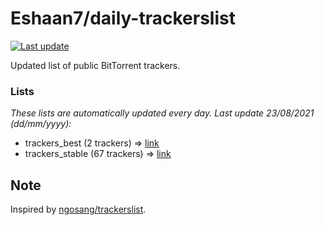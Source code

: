 
# Eshaan7/daily-trackerslist 

[![Last update](https://img.shields.io/badge/Last%20update-23/08/2021-blue.svg)](#)

Updated list of public BitTorrent trackers.

### Lists
*These lists are automatically updated every day. Last update 23/08/2021 (_dd/mm/yyyy_):*

* trackers_best (2 trackers) => [link](https://raw.githubusercontent.com/eshaan7/daily-trackerslist/master/trackers_best.txt)
* trackers_stable (67 trackers) => [link](https://raw.githubusercontent.com/eshaan7/daily-trackerslist/master/trackers_stable.txt)

## Note

Inspired by [ngosang/trackerslist](https://github.com/ngosang/trackerslist).
